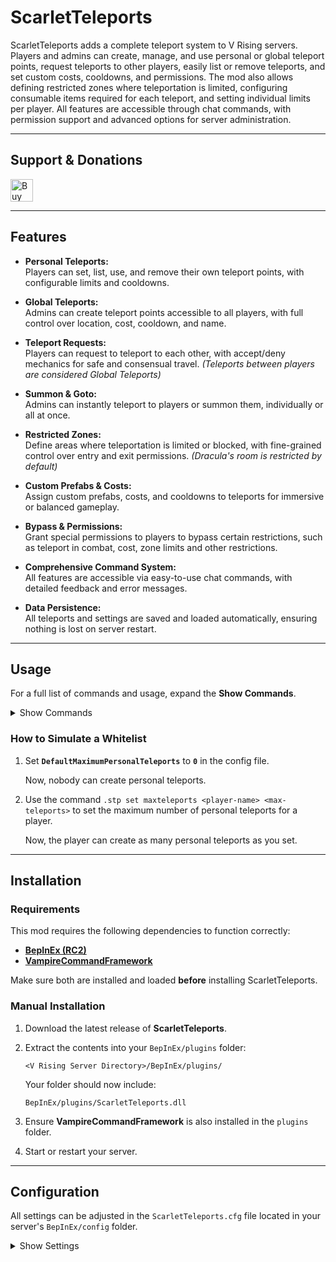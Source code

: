 # ScarletTeleports

ScarletTeleports adds a complete teleport system to V Rising servers. Players and admins can create, manage, and use personal or global teleport points, request teleports to other players, easily list or remove teleports, and set custom costs, cooldowns, and permissions. The mod also allows defining restricted zones where teleportation is limited, configuring consumable items required for each teleport, and setting individual limits per player. All features are accessible through chat commands, with permission support and advanced options for server administration.

---

## Support & Donations

<a href='https://ko-fi.com/F2F21EWEM7' target='_blank'><img height='36' style='border:0px;height:36px;' src='https://storage.ko-fi.com/cdn/kofi6.png?v=6' alt='Buy Me a Coffee at ko-fi.com' /></a>

---

## Features

- **Personal Teleports:**  
  Players can set, list, use, and remove their own teleport points, with configurable limits and cooldowns.

- **Global Teleports:**  
  Admins can create teleport points accessible to all players, with full control over location, cost, cooldown, and name.

- **Teleport Requests:**  
  Players can request to teleport to each other, with accept/deny mechanics for safe and consensual travel. *(Teleports between players are considered Global Teleports)*

- **Summon & Goto:**  
  Admins can instantly teleport to players or summon them, individually or all at once.

- **Restricted Zones:**  
  Define areas where teleportation is limited or blocked, with fine-grained control over entry and exit permissions. *(Dracula's room is restricted by default)*

- **Custom Prefabs & Costs:**  
  Assign custom prefabs, costs, and cooldowns to teleports for immersive or balanced gameplay.

- **Bypass & Permissions:**  
  Grant special permissions to players to bypass certain restrictions, such as teleport in combat, cost, zone limits and other restrictions.

- **Comprehensive Command System:**  
  All features are accessible via easy-to-use chat commands, with detailed feedback and error messages.

- **Data Persistence:**  
  All teleports and settings are saved and loaded automatically, ensuring nothing is lost on server restart.

---

## Usage

For a full list of commands and usage, expand the **Show Commands**.

<details>
<summary>Show Commands</summary>

## Admin Commands

### Teleportation

- `.stp goto`
  - **Usage:** `.stp goto <x> <y> <z>` or `.stp goto <player-name>`
  - **Description:** Teleport to the specified coordinates or to the specified player.

- `.stp summon`
  - **Usage:** `.stp summon all` or `.stp summon <player-name>`
  - **Description:** Teleport all players to you or teleport a specific player to you.

### Global Teleports

- `.stp add global`
  - **Usage:** `.stp add global <teleport-name> <x> <y> <z>` or `.stp add global <teleport-name>`
  - **Description:** Add a global teleport at the specified coordinates or at your current position.

- `.stp make global`
  - **Usage:**  
    - `.stp make global <teleport-name> <prefab-name> <prefab-guid> <cost> <cooldown> <x> <y> <z>`  
    - `.stp make global <teleport-name> <prefab-name> <prefab-guid> <cost> <cooldown>`
  - **Description:** Create a custom global teleport at the specified coordinates or at your current position.

- `.stp remove global`
  - **Usage:** `.stp remove global <teleport-name>`
  - **Description:** Remove a global teleport.

### Personal Teleports

- `.stp add personal`
  - **Usage:** `.stp add personal <player-name> <teleport-name> <x> <y> <z>` or `.stp add personal <player-name> <teleport-name>`
  - **Description:** Add a personal teleport for a player at the specified coordinates or at your current position.

- `.stp make personal`
  - **Usage:**  
    - `.stp make personal <player-name> <teleport-name> <prefab-name> <prefab-guid> <cost> <cooldown> <x> <y> <z>`  
    - `.stp make personal <player-name> <teleport-name> <prefab-name> <prefab-guid> <cost> <cooldown>`
  - **Description:** Create a custom personal teleport for a player at the specified coordinates or at your current position.

- `.stp remove personal`
  - **Usage:** `.stp remove personal <player-name> <teleport-name>`
  - **Description:** Remove a player's personal teleport.

### Restricted Zones

- `.stp add restricted`
  - **Usage:** `.stp add restricted <name> <radius> <x> <y> <z>` or `.stp add restricted <name> <radius>`
  - **Description:** Add a restricted zone at the specified coordinates or at your current position.

- `.stp make restricted`
  - **Usage:**  
    - `.stp make restricted <name> <radius> <can-teleport-to> <can-teleport-from> <x> <y> <z>`  
    - `.stp make restricted <name> <radius> <can-teleport-to> <can-teleport-from>`
  - **Description:** Create a custom restricted zone at the specified coordinates or at your current position.

- `.stp remove restricted`
  - **Usage:** `.stp remove restricted <name>`
  - **Description:** Remove a restricted zone.

### Listing

- `.stp list`
  - **Usage:**  
    - `.stp list all`  
    - `.stp list restricted`  
    - `.stp list global`  
    - `.stp list <player>`
  - **Description:** List all teleports, restricted zones, global teleports, or a specific player's teleports.

### Settings & Management

- `.stp bypass`
  - **Usage:** `.stp bypass <player-name> <cost|cooldown|dracularoom|combat|restricted> <true|false>`
  - **Description:** Set bypass options for a player.

- `.stp set default`
  - **Usage:** `.stp set default <global|personal> <prefabname|prefabguid|cost|cooldown> <value>`
  - **Description:** Set default values for teleports.

- `.stp set maxteleports`
  - **Usage:** `.stp set maxteleports <player-name> <max-teleports>`
  - **Description:** Set the maximum number of personal teleports for a player.

- `.stp set cost`
  - **Usage:**  
    - `.stp set cost <player-name> <teleport-name> <cost>`  
    - `.stp set cost <global-teleport-name> <cost>`
  - **Description:** Set the cost for a personal or global teleport.

- `.stp set cooldown`
  - **Usage:**  
    - `.stp set cooldown <player-name> <teleport-name> <cooldown>`  
    - `.stp set cooldown <teleport-name> <cooldown>`
  - **Description:** Set the cooldown for a personal or global teleport.

- `.stp set prefab`
  - **Usage:**  
    - `.stp set prefab <player-name> <teleport-name> <prefab-name> <prefab-guid>`  
    - `.stp set prefab <teleport-name> <prefab-name> <prefab-guid>`
  - **Description:** Set the prefab for a personal or global teleport.

- `.stp get info`
  - **Usage:**  
    - `.stp get info <player-name> <teleport-name>`  
    - `.stp get info <teleport-name>`
  - **Description:** Show detailed info for a personal or global teleport.

### Utilities

- `.stp whereami`
  - **Usage:** `.stp whereami` (`wai`)
  - **Description:** Show your current position.

- `.stp iwanttoclearallglobalteleports`
  - **Usage:** `.stp iwanttoclearallglobalteleports`
  - **Description:** Remove all global teleports.

- `.stp iwanttoclearallplayerteleports`
  - **Usage:** `.stp iwanttoclearallplayerteleports`
  - **Description:** Remove all personal teleports.


---

## User Commands

### Personal Teleports

- `.stp setteleport` | `.stp stp`
  - **Usage:** `.stp setteleport <name>`
  - **Description:** Create a personal teleport at your current position. You cannot create teleports in restricted zones (unless you are admin or have permission), nor exceed your personal teleport limit.

- `.stp removeteleport` | `.stp rtp`
  - **Usage:** `.stp removeteleport <name>`
  - **Description:** Remove a personal teleport by name.

### Teleportation

- `.stp teleport` | `.stp tp`
  - **Usage:** `.stp teleport <name>`
  - **Description:** Teleport to a personal or global teleport by name. Respects combat, Dracula's room, and restricted zone limitations, except for admins or players with bypass permissions.

### Listing

- `.stp listteleport` | `.stp ltp`
  - **Usage:** `.stp listteleport`
  - **Description:** List all available personal and global teleports.

### Teleport Requests

- `.stp teleportrequest` | `.stp tpr`
  - **Usage:** `.stp teleportrequest <player>`
  - **Description:** Request to teleport to another player. Only one pending request at a time is allowed. Consumes the configured item, except for admins.

- `.stp teleportaccept` | `.stp tpa`
  - **Usage:** `.stp teleportaccept <player>`
  - **Description:** Accept a teleport request from another player. The requester will be teleported to you, as long as both are not in combat, restricted zones, or Dracula's room (except admins or players with bypass).

- `.stp teleportdeny` | `.stp tpd`
  - **Usage:** `.stp teleportdeny <player>`
  - **Description:** Deny a teleport request from another player.

</details>

### How to Simulate a Whitelist

1. Set **`DefaultMaximumPersonalTeleports`** to **`0`** in the config file.

   Now, nobody can create personal teleports.

2. Use the command `.stp set maxteleports <player-name> <max-teleports>` to set the maximum number of personal teleports for a player.

   Now, the player can create as many personal teleports as you set.

---

## Installation

### Requirements

This mod requires the following dependencies to function correctly:

* **[BepInEx (RC2)](https://wiki.vrisingmods.com/user/bepinex_install.html)**
* **[VampireCommandFramework](https://github.com/decaprime/VampireCommandFramework/releases/tag/v0.10.0)**

Make sure both are installed and loaded **before** installing ScarletTeleports.

### Manual Installation

1. Download the latest release of **ScarletTeleports**.

2. Extract the contents into your `BepInEx/plugins` folder:

   ```
   <V Rising Server Directory>/BepInEx/plugins/
   ```

   Your folder should now include:

   ```
   BepInEx/plugins/ScarletTeleports.dll
   ```

3. Ensure **VampireCommandFramework** is also installed in the `plugins` folder.

4. Start or restart your server.

---

## Configuration

All settings can be adjusted in the `ScarletTeleports.cfg` file located in your server's `BepInEx/config` folder.

<details>
<summary>Show Settings</summary>

### General

- **EnablePersonalTeleports**: If enabled, allows players to create personal teleports.  
  *Default: true*

- **EnablePersonalCooldown**: Enables cooldown for personal teleports.  
  *Default: true*

- **EnableGlobalCooldown**: Enables cooldown for global teleports.  
  *Default: true*

- **EnableDraculaRoom**: Enables teleporting from and to the Dracula's room.  
  *Default: false*

- **EnableTeleportInCombat**: Enables teleporting while in combat globally.  
  *Default: false*

- **EnableTeleportBetweenPlayers**: Enables teleporting between players.  
  *Default: true*

- **DefaulMaximumPersonalTeleports**: The maximum number of personal teleports a player can have.  
  *Default: 3*

### Timers

- **TeleportRequestExpiration**: The expiration time in seconds of a teleport request.  
  *Default: 30*

- **DefaultPersonalCooldown**: The cooldown in seconds for personal teleports.  
  *Default: 30*

- **DefaultGlobalCooldown**: The cooldown in seconds for global teleports.  
  *Default: 30*

### Prefabs

- **DefaultPersonalPrefabName**: The name of the prefab that will be consumed when teleporting to a personal teleport.  
  *Default: Blood Essence*

- **DefaultPersonalPrefabGUID**: The GUID of the prefab that will be consumed when teleporting to a personal teleport.  
  *Default: 862477668*

- **DefaultGlobalPrefabName**: The name of the prefab that will be consumed when teleporting to a global teleport.  
  *Default: Blood Essence*

- **DefaultGlobalPrefabGUID**: The GUID of the prefab that will be consumed when teleporting to a global teleport.  
  *Default: 862477668*

### Costs

- **DefaultPersonalCost**: The amount of the prefab that will be consumed when teleporting to a personal teleport.  
  *Default: 100*

- **DefaultGlobalCost**: The amount of the prefab that will be consumed when teleporting to a global teleport.  
  *Default: 50*

</details>